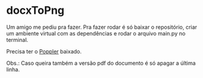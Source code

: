 # docxToPng
Um amigo me pediu pra fazer. Pra fazer rodar é só baixar o repositório, criar um ambiente virtual com as dependências e rodar o arquivo main.py no terminal.

Precisa ter o <a href="https://blog.alivate.com.au/poppler-windows/" target="_blank">Poppler</a> baixado.

Obs.: Caso queira também a versão pdf do documento é só apagar a última linha.
